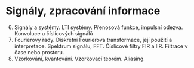 # Signály, zpracování informace 

6. Signály a systémy. LTI systémy. Přenosová funkce, impulsní odezva. Konvoluce u číslicových signálů
7. Fourierovy řady. Diskrétní Fourierova transformace, její použití a interpretace. Spektrum signálu, FFT. Číslicové filtry FIR a IIR. Filtrace v čase nebo prostoru.
8. Vzorkování, kvantování. Vzorkovací teorém. Aliasing.
